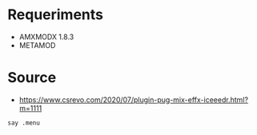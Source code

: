 # Requeriments 

- AMXMODX 1.8.3
- METAMOD

# Source

- https://www.csrevo.com/2020/07/plugin-pug-mix-effx-iceeedr.html?m=1111

``
say .menu
``
